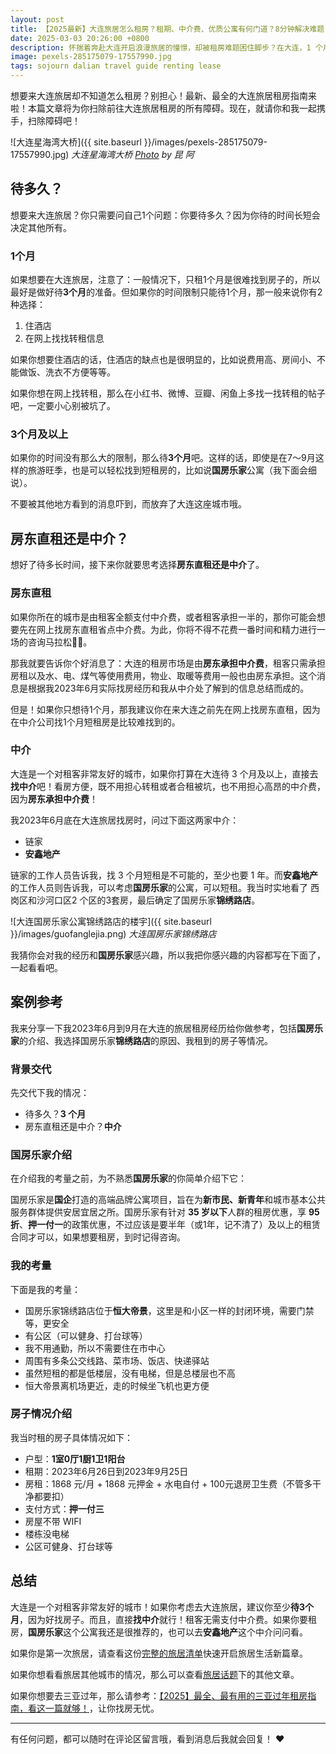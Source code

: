 ```yaml
---
layout: post
title: 【2025最新】大连旅居怎么租房？租期、中介费、优质公寓有何门道？8分钟解决难题
date: 2025-03-03 20:26:00 +0800
description: 怀揣着奔赴大连开启浪漫旅居的憧憬，却被租房难题困住脚步？在大连，1 个月、3 个月及以上租期怎么选？找房东直租还是找中介？有哪些公寓可以考虑？这篇文章里都有答案！文章更包含少有人知的租客优惠，想知道具体怎么在大连开启省心的旅居租房之旅吗？快和我一起，8 分钟揭开其中的奥秘吧。
image: pexels-285175079-17557990.jpg
tags: sojourn dalian travel guide renting lease
---
```


想要来大连旅居却不知道怎么租房？别担心！最新、最全的大连旅居租房指南来啦！本篇文章将为你扫除前往大连旅居租房的所有障碍。现在，就请你和我一起携手，扫除障碍吧！

![大连星海湾大桥]({{ site.baseurl }}/images/pexels-285175079-17557990.jpg)
*大连星海湾大桥 <a href="https://www.pexels.com/photo/xinghaiwan-bridge-in-china-at-sunset-17557990/">Photo</a> by 昆 阿*

## 待多久？

想要来大连旅居？你只需要问自己1个问题：你要待多久？因为你待的时间长短会决定其他所有。

### 1个月

如果想要在大连旅居，注意了：一般情况下，只租1个月是很难找到房子的，所以最好是做好待**3个月**的准备。但如果你的时间限制只能待1个月，那一般来说你有2种选择：
1. 住酒店
1. 在网上找找转租信息

如果你想要住酒店的话，住酒店的缺点也是很明显的，比如说费用高、房间小、不能做饭、洗衣不方便等等。

如果你想在网上找转租，那么在小红书、微博、豆瓣、闲鱼上多找一找转租的帖子吧，一定要小心别被坑了。

### 3个月及以上

如果你的时间没有那么大的限制，那么待**3个月**吧。这样的话，即使是在7～9月这样的旅游旺季，也是可以轻松找到短租房的，比如说**国房乐家**公寓（我下面会细说）。

不要被其他地方看到的消息吓到，而放弃了大连这座城市哦。

## 房东直租还是中介？

想好了待多长时间，接下来你就要思考选择**房东直租还是中介**了。

### 房东直租

如果你所在的城市是由租客全额支付中介费，或者租客承担一半的，那你可能会想要先在网上找房东直租省点中介费。为此，你将不得不花费一番时间和精力进行一场的咨询马拉松😮‍💨。

那我就要告诉你个好消息了：大连的租房市场是由**房东承担中介费**，租客只需承担房租以及水、电、煤气等使用费用，物业、取暖等费用一般也由房东承担。这个消息是根据我2023年6月实际找房经历和我从中介处了解到的信息总结而成的。

但是！如果你只想待1个月，那我建议你在来大连之前先在网上找房东直租，因为在中介公司找1个月短租房是比较难找到的。

### 中介

大连是一个对租客非常友好的城市，如果你打算在大连待 3 个月及以上，直接去**找中介**吧！看房方便，既不用担心转租或者合租被坑，也不用担心高昂的中介费，因为**房东承担中介费**！

我2023年6月底在大连旅居找房时，问过下面这两家中介：
- 链家
- **安鑫地产**

链家的工作人员告诉我，找 3 个月短租是不可能的，至少也要 1 年。而**安鑫地产**的工作人员则告诉我，可以考虑**国房乐家**的公寓，可以短租。我当时实地看了 西岗区和沙河口区2 个区的3套房，最后确定了国房乐家**锦绣路店**。

![大连国房乐家公寓锦绣路店的楼宇]({{ site.baseurl }}/images/guofanglejia.png)
*大连国房乐家锦绣路店*

我猜你会对我的经历和**国房乐家**感兴趣，所以我把你感兴趣的内容都写在下面了，一起看看吧。

## 案例参考

我来分享一下我2023年6月到9月在大连的旅居租房经历给你做参考，包括**国房乐家**的介绍、我选择国房乐家**锦绣路店**的原因、我租到的房子等情况。

### 背景交代

先交代下我的情况：
- 待多久？**3 个月**
- 房东直租还是中介？**中介**

### 国房乐家介绍

在介绍我的考量之前，为不熟悉**国房乐家**的你简单介绍下它：

国房乐家是**国企**打造的高端品牌公寓项目，旨在为**新市民、新青年**和城市基本公共服务群体提供安居宜居之所。国房乐家有针对 **35 岁以下**人群的租房优惠，享 **95 折**、**押一付一**的政策优惠，不过应该是要半年（或1年，记不清了）及以上的租赁合同才可以，如果想要租房，到时记得咨询。

### 我的考量

下面是我的考量：
- 国房乐家锦绣路店位于**恒大帝景**，这里是和小区一样的封闭环境，需要门禁等，更安全
- 有公区（可以健身、打台球等）
- 我不用通勤，所以不需要住在市中心
- 周围有多条公交线路、菜市场、饭店、快递驿站
- 虽然短租的都是低楼层，没有电梯，但是总楼层也不高
- 恒大帝景离机场更近，走的时候坐飞机也更方便

### 房子情况介绍

我当时租的房子具体情况如下：
- 户型：**1室0厅1厨1卫1阳台**
- 租期：2023年6月26日到2023年9月25日
- 房租：1868 元/月 + 1868 元押金 + 水电自付 + 100元退房卫生费（不管多干净都要扣）
- 支付方式：**押一付三**
- 房屋不带 WIFI
- 楼栋没电梯
- 公区可健身、打台球等

## 总结

大连是一个对租客非常友好的城市！如果你考虑去大连旅居，建议你至少**待3个月**，因为好找房子。而且，直接**找中介**就行！租客无需支付中介费。如果你要租房，**国房乐家**这个公寓我还是很推荐的，也可以去**安鑫地产**这个中介问问看。

如果你是第一次旅居，请查看这份[完整的旅居清单]({{site.url}}/2025/02/04/how-to-start-your-sojourn-life/?utm_source=blog&utm_medium=post&utm_campaign=read_more)快速开启旅居生活新篇章。

如果你想看看旅居其他城市的情况，那么可以查看<a href="/tag/sojourn?utm_source=blog&utm_medium=post&utm_campaign=read_more">旅居话题</a>下的其他文章。

如果你想要去三亚过年，那么请参考：[【2025】最全、最有用的三亚过年租房指南，看这一篇就够！]({{site.url}}/2025/02/01/the-most-practical-guide-to-renting-a-house-in-sanya-during-the-spring-festival/?utm_source=blog&utm_medium=post&utm_campaign=read_more)，让你找房无忧。

---

有任何问题，都可以随时在评论区留言哦，看到消息后我就会回复！ ❤️ 
